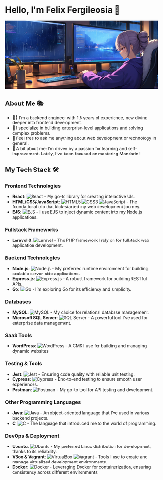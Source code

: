 # Hello, I'm Felix Fergileosia 👋

![Banner](bronya-code.png)

## About Me 📚
- 👨‍💻 I’m a backend engineer with 1.5 years of experience, now diving deeper into frontend development.
- 🚀 I specialize in building enterprise-level applications and solving complex problems.
- 💬 Feel free to ask me anything about web development or technology in general.
- 🌟 A bit about me: I’m driven by a passion for learning and self-improvement. Lately, I’ve been focused on mastering Mandarin!

## My Tech Stack 🛠

### Frontend Technologies
- **React**: ![React](https://img.shields.io/badge/React-20232A?style=for-the-badge&logo=react&logoColor=61DAFB) - My go-to library for creating interactive UIs.
- **HTML/CSS/JavaScript**: ![HTML5](https://img.shields.io/badge/HTML5-E34F26?style=for-the-badge&logo=html5&logoColor=white) ![CSS3](https://img.shields.io/badge/CSS3-1572B6?style=for-the-badge&logo=css3&logoColor=white) ![JavaScript](https://img.shields.io/badge/JavaScript-F7DF1E?style=for-the-badge&logo=javascript&logoColor=black) - The foundational trio that kick-started my web development journey.
- **EJS**: ![EJS](https://img.shields.io/badge/EJS-8BC0D0?style=for-the-badge&logo=ejs&logoColor=black) - I use EJS to inject dynamic content into my Node.js applications.

### Fullstack Frameworks
- **Laravel 8**: ![Laravel](https://img.shields.io/badge/Laravel-FF2D20?style=for-the-badge&logo=laravel&logoColor=white) - The PHP framework I rely on for fullstack web application development.

### Backend Technologies
- **Node.js**: ![Node.js](https://img.shields.io/badge/Node.js-43853D?style=for-the-badge&logo=node.js&logoColor=white) - My preferred runtime environment for building scalable server-side applications.
- **Express.js**: ![Express.js](https://img.shields.io/badge/Express.js-404D59?style=for-the-badge) - A robust framework for building RESTful APIs.
- **Go**: ![Go](https://img.shields.io/badge/Go-00ADD8?style=for-the-badge&logo=go&logoColor=white) - I’m exploring Go for its efficiency and simplicity.

### Databases
- **MySQL**: ![MySQL](https://img.shields.io/badge/MySQL-4479A1?style=for-the-badge&logo=mysql&logoColor=white) - My choice for relational database management.
- **Microsoft SQL Server**: ![SQL Server](https://img.shields.io/badge/SQL_Server-CC2927?style=for-the-badge&logo=microsoft-sql-server&logoColor=white) - A powerful tool I’ve used for enterprise data management.

### SaaS Tools
- **WordPress**: ![WordPress](https://img.shields.io/badge/WordPress-21759B?style=for-the-badge&logo=wordpress&logoColor=white) - A CMS I use for building and managing dynamic websites.

### Testing & Tools
- **Jest**: ![Jest](https://img.shields.io/badge/Jest-C21325?style=for-the-badge&logo=jest&logoColor=white) - Ensuring code quality with reliable unit testing.
- **Cypress**: ![Cypress](https://img.shields.io/badge/Cypress-17202C?style=for-the-badge&logo=cypress&logoColor=white) - End-to-end testing to ensure smooth user experiences.
- **Postman**: ![Postman](https://img.shields.io/badge/Postman-FF6C37?style=for-the-badge&logo=postman&logoColor=white) - My go-to tool for API testing and development.

### Other Programming Languages
- **Java**: ![Java](https://img.shields.io/badge/Java-007396?style=for-the-badge&logo=java&logoColor=white) - An object-oriented language that I’ve used in various backend projects.
- **C**: ![C](https://img.shields.io/badge/C-A8B9CC?style=for-the-badge&logo=c&logoColor=black) - The language that introduced me to the world of programming.

### DevOps & Deployment
- **Ubuntu**: ![Ubuntu](https://img.shields.io/badge/Ubuntu-E95420?style=for-the-badge&logo=ubuntu&logoColor=white) - My preferred Linux distribution for development, thanks to its reliability.
- **VBox & Vagrant**: ![VirtualBox](https://img.shields.io/badge/VirtualBox-183A61?style=for-the-badge&logo=virtualbox&logoColor=white) ![Vagrant](https://img.shields.io/badge/Vagrant-1563FF?style=for-the-badge&logo=vagrant&logoColor=white) - Tools I use to create and manage virtualized development environments.
- **Docker**: ![Docker](https://img.shields.io/badge/Docker-2496ED?style=for-the-badge&logo=docker&logoColor=white) - Leveraging Docker for containerization, ensuring consistency across different environments.

